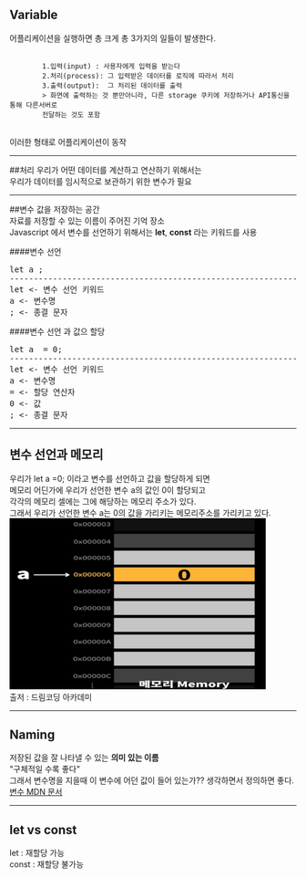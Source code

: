 ## Variable   
어플리케이션을 실행하면 총 크게 총 3가지의 일들이 발생한다.
<pre>
    <code>
        1.입력(input) : 사용자에게 입력을 받는다
        2.처리(process): 그 입력받은 데이터를 로직에 따라서 처리
        3.출력(output):  그 처리된 데이터를 출력
        > 화면에 출력하는 것 뿐만아니라, 다른 storage 쿠키에 저장하거나 API통신을 통해 다른서버로 
        전달하는 것도 포함
    </code>
</pre>
이러한 형태로 어플리케이션이 동작   
***
##처리
우리가 어떤 데이터를 계산하고 연산하기 위해서는    
우리가 데이터를 임시적으로 보관하기 위한 변수가 필요
***
##변수
값을 저장하는 공간   
자료를 저장할 수 있는 이름이 주어진 기억 장소   
Javascript 에서 변수를 선언하기 위해서는 **let**, **const** 라는 키워드를 사용
   
####변수 선언   
<pre>
let a ;
-------------------------------------------------------------------------------------------------
let <- 변수 선언 키워드
a <- 변수명
; <- 종결 문자
</pre>
####변수 선언  과 값으 할당 
<pre>
let a  = 0;
-------------------------------------------------------------------------------------------------
let <- 변수 선언 키워드
a <- 변수명
= <- 할당 연산자
0 <- 값
; <- 종결 문자
</pre>

*** 
## 변수 선언과 메모리
우리가 let a =0; 이라고 변수를 선언하고 값을 할당하게 되면   
메모리 어딘가에 우리가 선언한 변수 a의 값인 0이 할당되고   
각각의 메모리 셀에는 그에 해당하는 메모리 주소가 있다.   
그래서 우리가 선언한 변수 a는 0의 값을 가리키는 메모리주소를 가리키고 있다.
<img height="300px" src="..\..\img\메모리.PNG" width="450px"/>   
출저 : 드림코딩 아카데미 
***
## Naming   
저장된 값을 잘 나타낼 수 있는 **의미 있는 이름**  
"구체적일 수록 좋다"   
그래서 변수명을 지을때 이 변수에 어던 값이 들어 있는가?? 생각하면서 정의하면 좋다.   
[변수 MDN 문서](developer.mozilla.org/ko/docs/Learn/JavaScript/First_steps/Variables)   
***
## let vs const
let : 재할당 가능   
const : 재할당 불가능